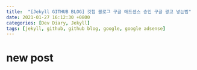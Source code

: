 ```yaml
---
title:  "[Jekyll GITHUB BLOG] 깃헙 블로그 구글 애드센스 승인 구글 광고 넣는법"
date: 2021-01-27 16:12:30 +0800
categories: [Dev Diary, Jekyll]
tags: [jekyll, github, github blog, google, google adsense]
---
```


# new post